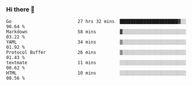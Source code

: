 ### Hi there 👋

<!--
**yeya24/yeya24** is a ✨ _special_ ✨ repository because its `README.md` (this file) appears on your GitHub profile.

Here are some ideas to get you started:

- 🔭 I’m currently working on ...
- 🌱 I’m currently learning ...
- 👯 I’m looking to collaborate on ...
- 🤔 I’m looking for help with ...
- 💬 Ask me about ...
- 📫 How to reach me: ...
- 😄 Pronouns: ...
- ⚡ Fun fact: ...
-->

<!--START_SECTION:waka-->

```text
Go                         27 hrs 32 mins  ██████████████████████▓░░   90.64 %
Markdown                   58 mins         ▓░░░░░░░░░░░░░░░░░░░░░░░░   03.22 %
YAML                       34 mins         ▒░░░░░░░░░░░░░░░░░░░░░░░░   01.92 %
Protocol Buffer            26 mins         ▒░░░░░░░░░░░░░░░░░░░░░░░░   01.43 %
textmate                   11 mins         ░░░░░░░░░░░░░░░░░░░░░░░░░   00.62 %
HTML                       10 mins         ░░░░░░░░░░░░░░░░░░░░░░░░░   00.56 %
```

<!--END_SECTION:waka-->
